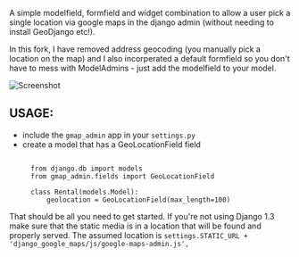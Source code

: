 A simple modelfield, formfield and widget combination to allow a user pick a single location via google maps
in the django admin (without needing to install GeoDjango etc!).

In this fork, I have removed address geocoding (you manually pick a location on the map) and I 
also incorperated a default formfield so you don't have to mess with ModelAdmins - just add the 
modelfield to your model. 

![Screenshot](https://github.com/anentropic/django-gmap-admin/blob/master/screenshot.png)

USAGE:
------
- include the `gmap_admin` app in your `settings.py`
- create a model that has a GeoLocationField field
  <pre><code>
    from django.db import models
    from gmap_admin.fields import GeoLocationField
    
    class Rental(models.Model):
        geolocation = GeoLocationField(max_length=100)    
  </code></pre>
  
That should be all you need to get started. If you're not using Django 1.3
make sure that the static media is in a location that will be found and
properly served. The assumed location is `settings.STATIC_URL + 'django_google_maps/js/google-maps-admin.js',`